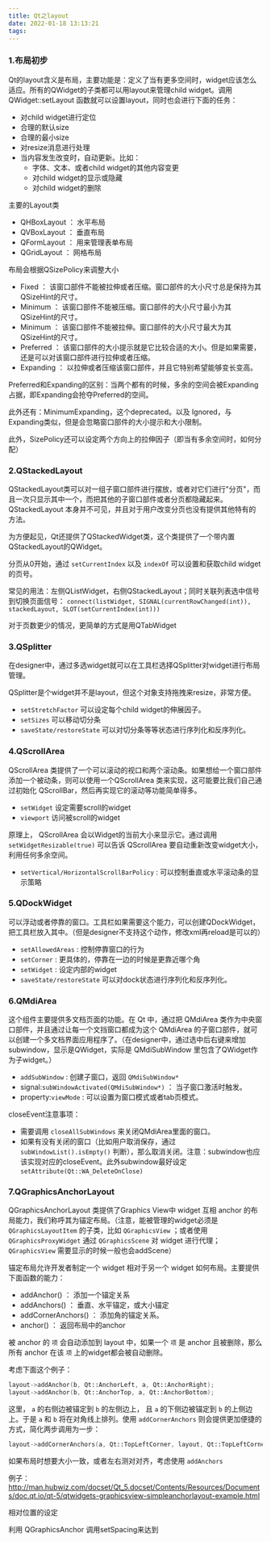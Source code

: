```yaml
---
title: Qt之layout
date: 2022-01-18 13:13:21
tags:
---
```


### 1.布局初步
Qt的layout含义是布局，主要功能是：定义了当有更多空间时，widget应该怎么适应。所有的QWidget的子类都可以用layout来管理child widget。调用 QWidget::setLayout 函数就可以设置layout，同时也会进行下面的任务：
- 对child widget进行定位
- 合理的默认size
- 合理的最小size
- 对resize消息进行处理
- 当内容发生改变时，自动更新。比如：
  - 字体、文本、或者child widget的其他内容变更
  - 对child widget的显示或隐藏
  - 对child widget的删除

主要的Layout类
- QHBoxLayout ： 水平布局
- QVBoxLayout ： 垂直布局
- QFormLayout ： 用来管理表单布局
- QGridLayout ： 网格布局

布局会根据QSizePolicy来调整大小
- Fixed ： 该窗口部件不能被拉伸或者压缩。窗口部件的大小尺寸总是保持为其QSizeHint的尺寸。
- Minimum ： 该窗口部件不能被压缩。窗口部件的大小尺寸最小为其QSizeHint的尺寸。
- Minimum ： 该窗口部件不能被拉伸。窗口部件的大小尺寸最大为其QSizeHint的尺寸。
- Preferred ： 该窗口部件的大小提示就是它比较合适的大小。但是如果需要，还是可以对该窗口部件进行拉伸或者压缩。
- Expanding ： 以拉伸或者压缩该窗口部件，并且它特别希望能够变长变高。

Preferred和Expanding的区别：当两个都有的时候，多余的空间会被Expanding占据，即Expanding会抢夺Preferred的空间。

此外还有：MinimumExpanding，这个deprecated。以及 Ignored，与Expanding类似，但是会忽略窗口部件的大小提示和大小限制。

此外，SizePolicy还可以设定两个方向上的拉伸因子（即当有多余空间时，如何分配）

### 2.QStackedLayout

QStackedLayout类可以对一组子窗口部件进行摆放，或者对它们进行"分页"，而且一次只显示其中一个，而把其他的子窗口部件或者分页都隐藏起来。 QStackedLayout 本身并不可见，并且对于用户改变分页也没有提供其他特有的方法。

为方便起见，Qt还提供了QStackedWidget类，这个类提供了一个带内置QStackedLayout的QWidget。

分页从0开始，通过 `setCurrentIndex` 以及 `indexOf` 可以设置和获取child widget的页号。

常见的用法：左侧QListWidget，右侧QStackedLayout；同时关联列表选中信号到切换页面信号： `connect(listWidget, SIGNAL(currentRowChanged(int)), stackedLayout, SLOT(setCurrentIndex(int)))`

对于页数更少的情况，更简单的方式是用QTabWidget

### 3.QSplitter

在designer中，通过多选widget就可以在工具栏选择QSplitter对widget进行布局管理。

QSplitter是个widget并不是layout，但这个对象支持拖拽来resize，非常方便。

- `setStretchFactor` 可以设定每个child widget的伸展因子。
- `setSizes` 可以移动切分条
- `saveState/restoreState` 可以对切分条等等状态进行序列化和反序列化。

### 4.QScrollArea

QScrollArea 类提供了一个可以滚动的视口和两个滚动条。如果想给一个窗口部件添加一个被动条，则可以使用一个QScrollArea 类来实现，这可能要比我们自己通过初始化 QScrollBar，然后再实现它的滚动等功能简单得多。

- `setWidget` 设定需要scroll的widget
- `viewport` 访问被scroll的widget

原理上， QScrollArea 会以Widget的当前大小来显示它。通过调用 `setWidgetResizable(true)` 可以告诉 QScrollArea 要自动重新改变widget大小，利用任何多余空间。

- `setVertical/HorizontalScrollBarPolicy` : 可以控制垂直或水平滚动条的显示策略

### 5.QDockWidget

可以浮动或者停靠的窗口。工具栏如果需要这个能力，可以创建QDockWidget，把工具栏放入其中。（但是designer不支持这个动作，修改xml再reload是可以的）

- `setAllowedAreas` : 控制停靠窗口的行为
- `setCorner` : 更具体的，停靠在一边的时候是更靠近哪个角
- `setWidget` : 设定内部的widget
- `saveState/restoreState` 可以对dock状态进行序列化和反序列化。

### 6.QMdiArea

这个组件主要提供多文档页面的功能。在 Qt 中，通过把 QMdiArea 类作为中央窗口部件，并且通过让每一个文挡窗口都成为这个 QMdiArea 的子窗口部件，就可以创建一个多文档界面应用程序了。（在designer中，通过选中后右键来增加subwindow，显示是QWidget，实际是 QMdiSubWindow 里包含了QWidget作为子widget。）

- `addSubWindow` : 创建子窗口，返回 `QMdiSubWindow*`
- signal:`subWindowActivated(QMdiSubWindow*)` ： 当子窗口激活时触发。
- property:`viewMode` : 可以设置为窗口模式或者tab页模式。

closeEvent注意事项：
- 需要调用 `closeAllSubWindows` 来关闭QMdiArea里面的窗口。
- 如果有没有关闭的窗口（比如用户取消保存，通过 `subWindowList().isEmpty()` 判断），那么取消关闭。注意：subwindow也应该实现对应的closeEvent。此外subwindow最好设定 `setAttribute(Qt::WA_DeleteOnClose)`

### 7.QGraphicsAnchorLayout

QGraphicsAnchorLayout 类提供了Graphics View中 widget 互相 anchor 的布局能力，我们称呼其为锚定布局。（注意，能被管理的widget必须是 `QGraphicsLayoutItem` 的子类，比如 `QGraphicsView` ；或者使用 `QGraphicsProxyWidget` 通过 `QGraphicsScene` 对 widget 进行代理； `QGraphicsView` 需要显示的时候一般也会addScene）

锚定布局允许开发者制定一个 widget 相对于另一个 widget 如何布局。主要提供下面函数的能力：
- addAnchor() ： 添加一个锚定关系
- addAnchors() ： 垂直、水平锚定，或大小锚定
- addCornerAnchors() ： 添加角的锚定关系。
- anchor() ： 返回布局中的anchor

被 anchor 的 `项` 会自动添加到 layout 中，如果一个 `项` 是 anchor 且被删除，那么所有 anchor 在该 `项` 上的widget都会被自动删除。

考虑下面这个例子：
```cpp
layout->addAnchor(b, Qt::AnchorLeft, a, Qt::AnchorRight);
layout->addAnchor(b, Qt::AnchorTop, a, Qt::AnchorBottom);
```

这里， `a` 的右侧边被锚定到 `b` 的左侧边上， 且 `a` 的下侧边被锚定到 `b` 的上侧边上。于是 `a` 和 `b` 将在对角线上排列。使用 `addCornerAnchors` 则会提供更加便捷的方式，简化两步调用为一步：
```cpp
layout->addCornerAnchors(a, Qt::TopLeftCorner, layout, Qt::TopLeftCorner);
```

如果布局时想要大小一致，或者左右测对对齐，考虑使用 `addAnchors`

例子： http://man.hubwiz.com/docset/Qt_5.docset/Contents/Resources/Documents/doc.qt.io/qt-5/qtwidgets-graphicsview-simpleanchorlayout-example.html


相对位置的设定

利用 QGraphicsAnchor 调用setSpacing来达到